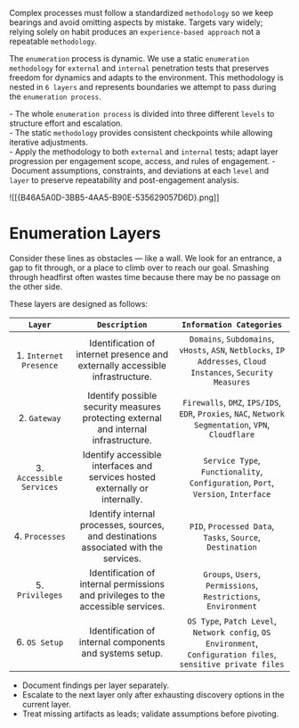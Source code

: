 Complex processes must follow a standardized `methodology` so we keep bearings and avoid omitting aspects by mistake. Targets vary widely; relying solely on habit produces an `experience-based approach` not a repeatable `methodology`.

The `enumeration` process is dynamic. We use a static `enumeration methodology` for `external` and `internal` penetration tests that preserves freedom for dynamics and adapts to the environment. This methodology is nested in `6 layers` and represents boundaries we attempt to pass during the `enumeration process`.

- The whole `enumeration process` is divided into three different `levels` to structure effort and escalation.  
- The static `methodology` provides consistent checkpoints while allowing iterative adjustments.  
- Apply the methodology to both `external` and `internal` tests; adapt layer progression per engagement scope, access, and rules of engagement.
- Document assumptions, constraints, and deviations at each `level` and `layer` to preserve repeatability and post-engagement analysis.

![[{B46A5A0D-3BB5-4AA5-B90E-535629057D6D}.png]]

# Enumeration Layers

Consider these lines as obstacles — like a wall. We look for an entrance, a gap to fit through, or a place to climb over to reach our goal. Smashing through headfirst often wastes time because there may be no passage on the other side.

These layers are designed as follows:

|         `Layer`          |                                    `Description`                                     |                                            `Information Categories`                                            |
| :----------------------: | :----------------------------------------------------------------------------------: | :------------------------------------------------------------------------------------------------------------: |
|  1. `Internet Presence`  |    Identification of internet presence and externally accessible infrastructure.     | `Domains`, `Subdomains`, `vHosts`, `ASN`, `Netblocks`, `IP Addresses`, `Cloud Instances`, `Security Measures`  |
|       2. `Gateway`       | Identify possible security measures protecting external and internal infrastructure. |      `Firewalls`, `DMZ`, `IPS/IDS`, `EDR`, `Proxies`, `NAC`, `Network Segmentation`, `VPN`, `Cloudflare`       |
| 3. `Accessible Services` |     Identify accessible interfaces and services hosted externally or internally.     |                `Service Type`, `Functionality`, `Configuration`, `Port`, `Version`, `Interface`                |
|      4. `Processes`      | Identify internal processes, sources, and destinations associated with the services. |                           `PID`, `Processed Data`, `Tasks`, `Source`, `Destination`                            |
|     5. `Privileges`      |  Identification of internal permissions and privileges to the accessible services.   |                        `Groups`, `Users`, `Permissions`, `Restrictions`, `Environment`                         |
|      6. `OS Setup`       |               Identification of internal components and systems setup.               | `OS Type`, `Patch Level`, `Network config`, `OS Environment`, `Configuration files`, `sensitive private files` |

- Document findings per layer separately.
- Escalate to the next layer only after exhausting discovery options in the current layer.
- Treat missing artifacts as leads; validate assumptions before pivoting.